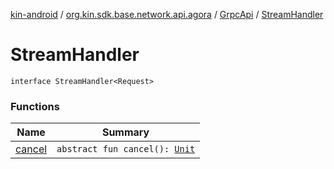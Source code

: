 [kin-android](../../../index.md) / [org.kin.sdk.base.network.api.agora](../../index.md) / [GrpcApi](../index.md) / [StreamHandler](./index.md)

# StreamHandler

`interface StreamHandler<Request>`

### Functions

| Name | Summary |
|---|---|
| [cancel](cancel.md) | `abstract fun cancel(): `[`Unit`](https://kotlinlang.org/api/latest/jvm/stdlib/kotlin/-unit/index.html) |
